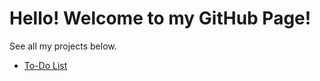 # Hello! Welcome to my GitHub Page!

See all my projects below.

<ul>
<li><a href="https://dhaffaardhana2002.github.io/todo-list/">To-Do List
